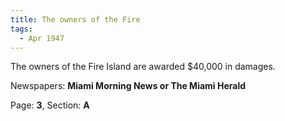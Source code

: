 ```yaml
---  
title: The owners of the Fire  
tags:  
  - Apr 1947  
---  
```

  
The owners of the Fire Island are awarded $40,000 in damages.  
  
Newspapers: **Miami Morning News or The Miami Herald**  
  
Page: **3**, Section: **A** 
